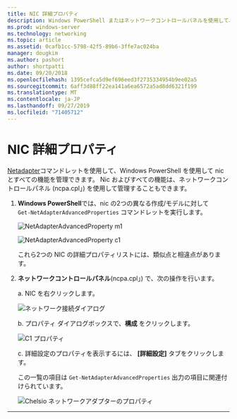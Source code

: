 ```yaml
---
title: NIC 詳細プロパティ
description: Windows PowerShell またはネットワークコントロールパネルを使用して、Nic とすべての機能を管理できます。
ms.prod: windows-server
ms.technology: networking
ms.topic: article
ms.assetid: 0cafb1cc-5798-42f5-89b6-3ffe7ac024ba
manager: dougkim
ms.author: pashort
author: shortpatti
ms.date: 09/20/2018
ms.openlocfilehash: 1395cefca5d9ef696eed3f2735334954b9ee02a5
ms.sourcegitcommit: 6aff3d88ff22ea141a6ea6572a5ad8dd6321f199
ms.translationtype: MT
ms.contentlocale: ja-JP
ms.lasthandoff: 09/27/2019
ms.locfileid: "71405712"
---
```

# <a name="nic-advanced-properties"></a>NIC 詳細プロパティ

[Netadapter](https://docs.microsoft.com/powershell/module/netadapter/?view=win10-ps&viewFallbackFrom=winserverr2-ps)コマンドレットを使用して、Windows PowerShell を使用して nic とすべての機能を管理できます。  Nic およびすべての機能は、ネットワークコントロールパネル (ncpa.cpl」) を使用して管理することもできます。 

1. **Windows PowerShell**では、nic の2つの異なる作成/モデルに対して `Get‑NetAdapterAdvancedProperties` コマンドレットを実行します。

   ![NetAdapterAdvancedProperty m1](../../media/network-offload-and-optimization/Get-NetAdapterAdvancedProperty-m1.png)

   ![NetAdapterAdvancedProperty c1](../../media/network-offload-and-optimization/Get-NetAdapterAdvancedProperty-c1.png)

   これら2つの NIC の詳細プロパティリストには、類似点と相違点があります。

2. **ネットワークコントロールパネル**(ncpa.cpl」) で、次の操作を行います。

   a. NIC を右クリックします。

   ![ネットワーク接続ダイアログ](../../media/network-offload-and-optimization/network-connections-dialog.png)

   b. プロパティ ダイアログボックスで、**構成** をクリックします。

    ![C1 プロパティ](../../media/network-offload-and-optimization/c1-properties.png)

   c. 詳細設定のプロパティを表示するには、 **[詳細設定]** タブをクリックします。<p>この一覧の項目は `Get-NetAdapterAdvancedProperties` 出力の項目に関連付けられています。

   ![Chelsio ネットワークアダプターのプロパティ](../../media/network-offload-and-optimization/chelsio-network-adapter-properties.png)

---

